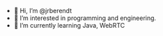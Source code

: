 - 👋 Hi, I’m @jrberendt
- 👀 I’m interested in programming and engineering.
- 🌱 I’m currently learning Java, WebRTC

<!---
jrberendt/jrberendt is a ✨ special ✨ repository because its `README.md` (this file) appears on your GitHub profile.
You can click the Preview link to take a look at your changes.
--->
